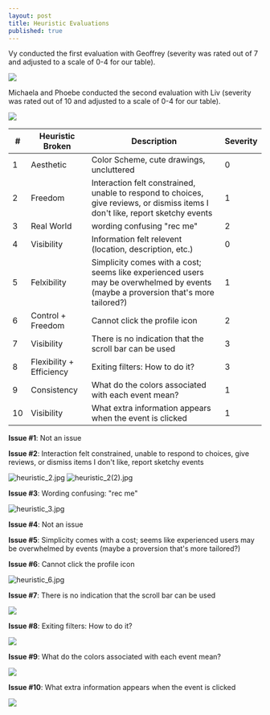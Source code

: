 ```yaml
---
layout: post
title: Heuristic Evaluations
published: true
---
```


Vy conducted the first evaluation with Geoffrey (severity was rated out of 7 and adjusted to a scale of 0-4 for our table).

![](/img/geoffrey_eval.jpg)

Michaela and Phoebe conducted the second evaluation with Liv (severity was rated out of 10 and adjusted to a scale of 0-4 for our table).

![](/img/liv_eval.jpg)


| # | Heuristic Broken         | Description                                              | Severity |
|---|--------------------------|----------------------------------------------------------|----------|
| 1 | Aesthetic        | Color Scheme, cute drawings, uncluttered                                                                                       | 0        |
| 2 | Freedom          | Interaction felt constrained, unable to respond to choices, give reviews, or dismiss items I don't like, report sketchy events | 1        |
| 3 | Real World       | wording confusing "rec me"                                                                                                     | 2        |
| 4 | Visibility       | Information felt relevent (location, description, etc.) | 0 |
| 5 | Felxibility | Simplicity comes with a cost; seems like experienced users may be overwhelmed by events (maybe a proversion that's more tailored?) | 1 |
| 6 | Control + Freedom        | Cannot click the profile icon                            | 2        |
| 7 | Visibility               | There is no indication that the scroll bar can be used   | 3        |
| 8 | Flexibility + Efficiency | Exiting filters: How to do it?                           | 3        |
| 9 | Consistency              | What do the colors associated with each event mean?      | 1        |
| 10 | Visibility               | What extra information appears when the event is clicked | 1        |

**Issue #1**: Not an issue

**Issue #2**: Interaction felt constrained, unable to respond to choices, give reviews, or dismiss items I don't like, report sketchy events

![heuristic_2.jpg]({{site.baseurl}}/img/heuristic_2.jpg)
![heuristic_2(2).jpg]({{site.baseurl}}/img/heuristic_2(2).jpg)

**Issue #3**: Wording confusing: "rec me"

![heuristic_3.jpg]({{site.baseurl}}/img/heuristic_3.jpg)

**Issue #4**: Not an issue

**Issue #5**: Simplicity comes with a cost; seems like experienced users may be overwhelmed by events (maybe a proversion that's more tailored?)

**Issue #6**: Cannot click the profile icon

![heuristic_6.jpg]({{site.baseurl}}/img/heuristic_6.jpg)

**Issue #7**: There is no indication that the scroll bar can be used

![](/img/HE_issue_7.jpg)

**Issue #8**: Exiting filters: How to do it? 

![](/img/HE_issue_8.jpg)

**Issue #9**: What do the colors associated with each event mean?

![](/img/HE_issue_9.jpg)

**Issue #10**: What extra information appears when the event is clicked

![](/img/HE_issue_10.jpg)

